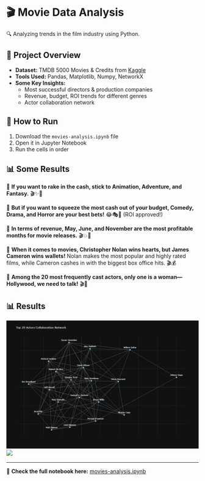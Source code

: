 # 🎬 Movie Data Analysis  
🔍 Analyzing trends in the film industry using Python.  

## 📂 Project Overview  
- **Dataset:** TMDB 5000 Movies & Credits from [Kaggle](https://www.kaggle.com/datasets/tmdb/tmdb-movie-metadata)
- **Tools Used:** Pandas, Matplotlib, Numpy, NetworkX  
- **Some Key Insights:**  
  - Most successful directors & production companies 
  - Revenue, budget, ROI trends for different genres
  - Actor collaboration network  

## 🚀 How to Run  
1. Download the `movies-analysis.ipynb` file  
2. Open it in Jupyter Notebook  
3. Run the cells in order  

## 📊 Some Results  
📌 **If you want to rake in the cash, stick to Animation, Adventure, and Fantasy.** 🎬✨🏰  

📌 **But if you want to squeeze the most cash out of your budget, Comedy, Drama, and Horror are your best bets!** 😂🎭👻 (ROI approved!)  

📌 **In terms of revenue, May, June, and November are the most profitable months for movie releases.** 🎬💥🍿  

📌 **When it comes to movies, Christopher Nolan wins hearts, but James Cameron wins wallets!** Nolan makes the most popular and highly rated films, while Cameron cashes in with the biggest box office hits. 🎬💰  

📌 **Among the 20 most frequently cast actors, only one is a woman—Hollywood, we need to talk!** 🎬🤨  

## 📊 Results  
<img src="actor-collab-network.png" width="800">

<img src="movie-vs-revenue.png" width="800">

---
🔗 **Check the full notebook here:** [movies-analysis.ipynb](https://github.com/Emma10-10/movie-analysis)
